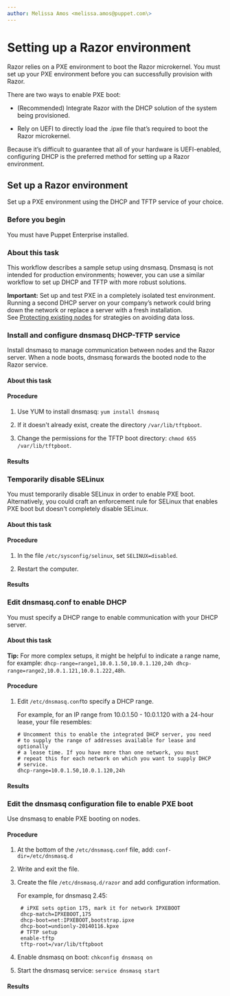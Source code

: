 ```yaml
---
author: Melissa Amos <melissa.amos@puppet.com\>
---
```


# Setting up a Razor environment

Razor relies on a PXE environment to boot the Razor microkernel. You must set up your PXE environment before you can successfully provision with Razor.

There are two ways to enable PXE boot:

-   \(Recommended\) Integrate Razor with the DHCP solution of the system being provisioned.

-   Rely on UEFI to directly load the .ipxe file that’s required to boot the Razor microkernel.


Because it’s difficult to guarantee that all of your hardware is UEFI-enabled, configuring DHCP is the preferred method for setting up a Razor environment.

## Set up a Razor environment

Set up a PXE environment using the DHCP and TFTP service of your choice.

### Before you begin

You must have Puppet Enterprise installed.

### About this task

This workflow describes a sample setup using dnsmasq. Dnsmasq is not intended for production environments; however, you can use a similar workflow to set up DHCP and TFTP with more robust solutions.

**Important:** Set up and test PXE in a completely isolated test environment. Running a second DHCP server on your company’s network could bring down the network or replace a server with a fresh installation. See [Protecting existing nodes](protecting_existing_nodes.md#) for strategies on avoiding data loss.

### Install and configure dnsmasq DHCP-TFTP service

Install dnsmasq to manage communication between nodes and the Razor server. When a node boots, dnsmasq forwards the booted node to the Razor service.

#### About this task

#### Procedure

1.  Use YUM to install dnsmasq: `yum install dnsmasq`

2.  If it doesn't already exist, create the directory `/var/lib/tftpboot`.

3.  Change the permissions for the TFTP boot directory: `chmod 655 /var/lib/tftpboot`.


#### Results

### Temporarily disable SELinux

You must temporarily disable SELinux in order to enable PXE boot. Alternatively, you could craft an enforcement rule for SELinux that enables PXE boot but doesn't completely disable SELinux.

#### About this task

#### Procedure

1.  In the file `/etc/sysconfig/selinux`, set `SELINUX=disabled`.

2.  Restart the computer.


#### Results

### Edit dnsmasq.conf to enable DHCP

You must specify a DHCP range to enable communication with your DHCP server.

#### About this task

**Tip:** For more complex setups, it might be helpful to indicate a range name, for example: `dhcp-range=range1,10.0.1.50,10.0.1.120,24h dhcp-range=range2,10.0.1.121,10.0.1.222,48h`.

#### Procedure

1.  Edit `/etc/dnsmasq.conf`to specify a DHCP range.

    For example, for an IP range from 10.0.1.50 - 10.0.1.120 with a 24-hour lease, your file resembles: 

    ```
    # Uncomment this to enable the integrated DHCP server, you need
    # to supply the range of addresses available for lease and optionally
    # a lease time. If you have more than one network, you must
    # repeat this for each network on which you want to supply DHCP
    # service.
    dhcp-range=10.0.1.50,10.0.1.120,24h
    ```


#### Results

### Edit the dnsmasq configuration file to enable PXE boot

Use dnsmasq to enable PXE booting on nodes.

#### Procedure

1.  At the bottom of the `/etc/dnsmasq.conf` file, add: `conf-dir=/etc/dnsmasq.d`

2.  Write and exit the file.

3.  Create the file `/etc/dnsmasq.d/razor` and add configuration information. 

    For example, for dnsmasq 2.45:

    ```
     # iPXE sets option 175, mark it for network IPXEBOOT
     dhcp-match=IPXEBOOT,175
     dhcp-boot=net:IPXEBOOT,bootstrap.ipxe
     dhcp-boot=undionly-20140116.kpxe
     # TFTP setup
     enable-tftp
     tftp-root=/var/lib/tftpboot
    ```

4.  Enable dnsmasq on boot: `chkconfig dnsmasq on`

5.  Start the dnsmasq service: `service dnsmasq start`


#### Results

